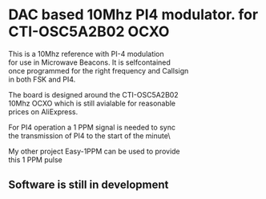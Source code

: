 # DAC based 10Mhz PI4 modulator. for CTI-OSC5A2B02 OCXO

This is a 10Mhz reference with PI-4 modulation\
for use in Microwave Beacons. It is selfcontained\
once programmed for the right frequency and Callsign\
in both FSK and PI4.

The board is designed around the CTI-OSC5A2B02\
10Mhz OCXO which is still avialable for reasonable\
prices on AliExpress.

For PI4 operation a 1 PPM signal is needed to sync\
the transmission of PI4 to the start of the minute\

My other project Easy-1PPM can be used to provide\
this 1 PPM pulse

## Software is still in development 
